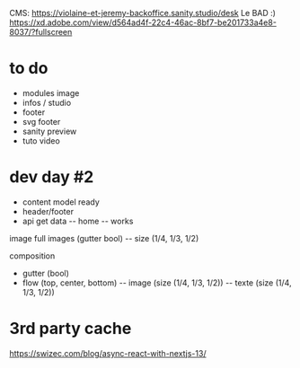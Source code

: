 CMS: https://violaine-et-jeremy-backoffice.sanity.studio/desk
Le BAD :) https://xd.adobe.com/view/d564ad4f-22c4-46ac-8bf7-be201733a4e8-8037/?fullscreen

# to do

- modules image
- infos / studio
- footer
- svg footer
- sanity preview
- tuto video

# dev day #2

- content model ready
- header/footer
- api get data
  -- home
  -- works

image full
images (gutter bool)
-- size (1/4, 1/3, 1/2)

composition

- gutter (bool)
- flow (top, center, bottom)
  -- image (size (1/4, 1/3, 1/2))
  -- texte (size (1/4, 1/3, 1/2))

# 3rd party cache

https://swizec.com/blog/async-react-with-nextjs-13/
